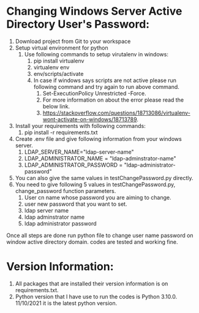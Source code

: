 # Changing Windows Server Active Directory User's Password:
1. Download project from Git to your workspace
2. Setup virtual environment for python
   1. Use following commands to setup virutalenv in windows:
      1. pip install virtualenv
      2. virtualenv env
      3. env/scripts/activate
      4. In case if windows says scripts are not active please run following command and try again to run above command.
         1. Set-ExecutionPolicy Unrestricted -Force.
         2. For more information on about the error please read the below link.
         3. https://stackoverflow.com/questions/18713086/virtualenv-wont-activate-on-windows/18713789.
3. Install your requirements with following commands:
   1. pip install -r requirements.txt
4. Create .env file and give following information from your windows server.
   1. LDAP_SERVER_NAME="ldap-server-name"
   2. LDAP_ADMINISTRATOR_NAME = "ldap-adminstrator-name"
   3. LDAP_ADMINISTRATOR_PASSWORD = "ldap-administrator-password" 
5. You can also give the same values in testChangePassword.py directly.
6. You need to give following 5 values in testChangePassword.py, change_password function parameters.
   1. User cn name whose password you are aiming to change.
   2. user new password that you want to set.
   3. ldap server name
   4. ldap adminstrator name
   5. ldap administrator password

Once all steps are done run python file to change user name password on window active directory domain.
codes are tested and working fine.

# Version Information:
1. All packages that are installed their version information is on requirements.txt.
2. Python version that I have use to run the codes is Python 3.10.0. 11/10/2021 it is the latest python version.
   